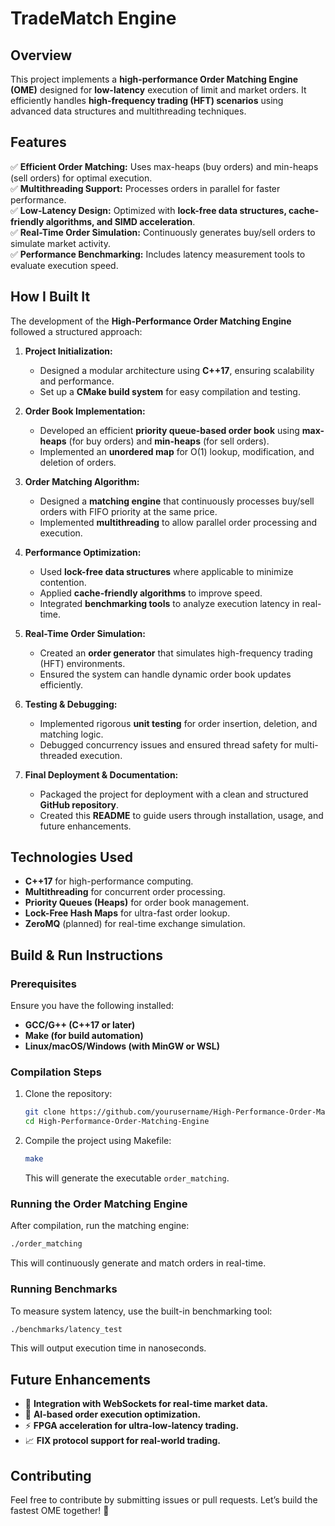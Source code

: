 # TradeMatch Engine

## Overview
This project implements a **high-performance Order Matching Engine (OME)** designed for **low-latency** execution of limit and market orders. It efficiently handles **high-frequency trading (HFT) scenarios** using advanced data structures and multithreading techniques.

## Features
✅ **Efficient Order Matching:** Uses max-heaps (buy orders) and min-heaps (sell orders) for optimal execution.  
✅ **Multithreading Support:** Processes orders in parallel for faster performance.  
✅ **Low-Latency Design:** Optimized with **lock-free data structures, cache-friendly algorithms, and SIMD acceleration**.  
✅ **Real-Time Order Simulation:** Continuously generates buy/sell orders to simulate market activity.  
✅ **Performance Benchmarking:** Includes latency measurement tools to evaluate execution speed.  

## How I Built It
The development of the **High-Performance Order Matching Engine** followed a structured approach:

1. **Project Initialization:**
   - Designed a modular architecture using **C++17**, ensuring scalability and performance.
   - Set up a **CMake build system** for easy compilation and testing.

2. **Order Book Implementation:**
   - Developed an efficient **priority queue-based order book** using **max-heaps** (for buy orders) and **min-heaps** (for sell orders).
   - Implemented an **unordered map** for O(1) lookup, modification, and deletion of orders.

3. **Order Matching Algorithm:**
   - Designed a **matching engine** that continuously processes buy/sell orders with FIFO priority at the same price.
   - Implemented **multithreading** to allow parallel order processing and execution.

4. **Performance Optimization:**
   - Used **lock-free data structures** where applicable to minimize contention.
   - Applied **cache-friendly algorithms** to improve speed.
   - Integrated **benchmarking tools** to analyze execution latency in real-time.

5. **Real-Time Order Simulation:**
   - Created an **order generator** that simulates high-frequency trading (HFT) environments.
   - Ensured the system can handle dynamic order book updates efficiently.

6. **Testing & Debugging:**
   - Implemented rigorous **unit testing** for order insertion, deletion, and matching logic.
   - Debugged concurrency issues and ensured thread safety for multi-threaded execution.

7. **Final Deployment & Documentation:**
   - Packaged the project for deployment with a clean and structured **GitHub repository**.
   - Created this **README** to guide users through installation, usage, and future enhancements.

## Technologies Used
- **C++17** for high-performance computing.
- **Multithreading** for concurrent order processing.
- **Priority Queues (Heaps)** for order book management.
- **Lock-Free Hash Maps** for ultra-fast order lookup.
- **ZeroMQ** (planned) for real-time exchange simulation.

## Build & Run Instructions
### Prerequisites
Ensure you have the following installed:
- **GCC/G++ (C++17 or later)**
- **Make (for build automation)**
- **Linux/macOS/Windows (with MinGW or WSL)**

### Compilation Steps
1. Clone the repository:
   ```bash
   git clone https://github.com/yourusername/High-Performance-Order-Matching-Engine.git
   cd High-Performance-Order-Matching-Engine
   ```
2. Compile the project using Makefile:
   ```bash
   make
   ```
   This will generate the executable `order_matching`.

### Running the Order Matching Engine
After compilation, run the matching engine:
```bash
./order_matching
```
This will continuously generate and match orders in real-time.

### Running Benchmarks
To measure system latency, use the built-in benchmarking tool:
```bash
./benchmarks/latency_test
```
This will output execution time in nanoseconds.

## Future Enhancements
- 🚀 **Integration with WebSockets for real-time market data.**
- 🧠 **AI-based order execution optimization.**
- ⚡ **FPGA acceleration for ultra-low-latency trading.**
- 📈 **FIX protocol support for real-world trading.**

## Contributing
Feel free to contribute by submitting issues or pull requests. Let’s build the fastest OME together! 🚀

